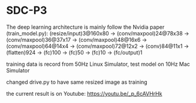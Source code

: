# SDC-P3

The deep learning architecture is mainly follow the Nvidia paper (train_model.py):
(resize/input)3@160x80 -> (conv/maxpool)24@78x38 -> (conv/maxpool)36@37x17 -> (conv/maxpool)48@16x6 -> (conv/maxpool)64@14x4 -> (conv/maxpool)72@12x2 -> (conv)84@11x1 -> (flatten)924 -> (fc)100 -> (fc)50 -> (fc)10 -> (fc/output)1

training data is record from 50Hz Linux Simulator, 
test model on 10Hz Mac Simulator

changed drive.py to have same resized image as training

the current result is on Youtube:
https://youtu.be/_p_6cAVHrHk
